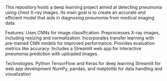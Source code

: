 This repository hosts a deep learning project aimed at detecting pneumonia using chest X-ray images. Its main goal is to create an accurate and efficient model that aids in diagnosing pneumonia from medical imaging data.

Features:
Uses CNNs for image classification.
Preprocesses X-ray images, including resizing and normalization.
Incorporates transfer learning with pre-trained CNN models for improved performance.
Provides evaluation metrics like accuracy.
Includes a Streamlit web app for interactive pneumonia prediction with uploaded images.

Technologies:
Python
TensorFlow and Keras for deep learning
Streamlit for web app development
NumPy, pandas, and matplotlib for data handling and visualization
